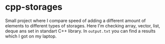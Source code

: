 # cpp-storages

Small project where I compare speed of adding a different amount of elements to different types of storages.
Here I'm checking array, vector, list, deque ans set in standart C++ library.
In `output.txt` you can find a results which I got on my laptop.

